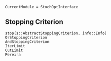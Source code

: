 ```@meta
CurrentModule = StochOptInterface
```

## Stopping Criterion

```@docs
stop(s::AbstractStoppingCriterion, info::Info)
OrStoppingCriterion
AndStoppingCriterion
IterLimit
CutLimit
Pereira
```
